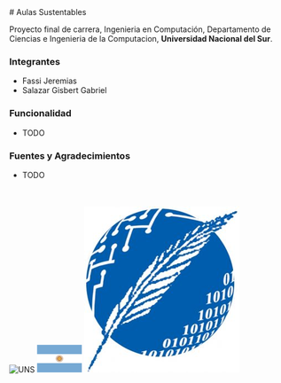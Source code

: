 <link href="repoassets/style.css" rel="stylesheet"></link>
# Aulas Sustentables

Proyecto final de carrera, Ingenieria en Computación, Departamento de Ciencias e Ingenieria de la Computacion, **Universidad Nacional del Sur**.

### Integrantes
* Fassi Jeremias
* Salazar Gisbert Gabriel

### Funcionalidad
* TODO

### Fuentes y Agradecimientos
* TODO

<br>
<br>


<div class="container">
   <img src="repoassets/logo-uns-square.png" alt="UNS" id="uns">  
   <img src="repoassets/bandera_argentina.png" alt="flag" id="flag">
   <img src="repoassets/dcic-logo.jpg" alt="DCIC" id="dcic">
</div>

